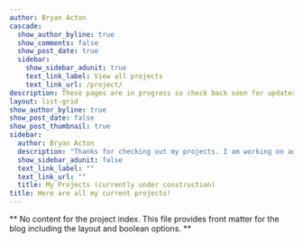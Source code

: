 ```yaml
---
author: Bryan Acton
cascade:
  show_author_byline: true
  show_comments: false
  show_post_date: true
  sidebar:
    show_sidebar_adunit: true
    text_link_label: View all projects
    text_link_url: /project/
description: These pages are in progress so check back soon for updates
layout: list-grid
show_author_byline: true
show_post_date: false
show_post_thumbnail: true
sidebar:
  author: Bryan Acton
  description: "Thanks for checking out my projects. I am working on adding a ton of awesome content related to these projects soon. Stay tuned!"
  show_sidebar_adunit: false
  text_link_label: ""
  text_link_url: ""
  title: My Projects (currently under construction)
title: Here are all my current projects!
---
```


** No content for the project index. This file provides front matter for the blog including the layout and boolean options. **
